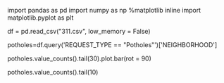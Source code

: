 import pandas as pd
import numpy as np
%matplotlib inline
import matplotlib.pyplot as plt



df = pd.read_csv("311.csv", low_memory = False)

potholes=df.query('REQUEST_TYPE == "Potholes"')['NEIGHBORHOOD']

potholes.value_counts().tail(30).plot.bar(rot = 90)

potholes.value_counts().tail(10)

